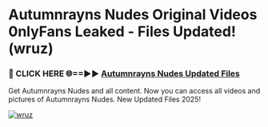 # Autumnrayns Nudes Original Videos 0nlyFans Leaked - Files Updated! (wruz)

<h3>🔴 CLICK HERE 🌐==►► <a href="https://tinyurl.com/52m3yx9h" rel="nofollow">Autumnrayns Nudes Updated Files</a></h3>

Get Autumnrayns Nudes and all content. Now you can access all videos and pictures of Autumnrayns Nudes. New Updated Files 2025!

[![wruz](https://i.imgur.com/TnHtlc8.gif)](https://tinyurl.com/52m3yx9h)

